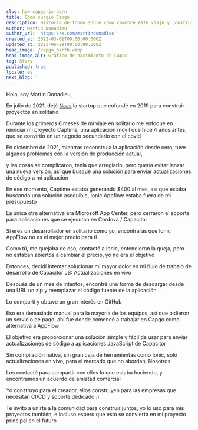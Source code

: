 ```yaml
---
slug: how-capgo-is-born
title: Cómo surgió Capgo
description: Historia de fondo sobre cómo comencé este viaje y construí Capgo
author: Martin Donadieu
author_url: 'https://x.com/martindonadieu'
created_at: 2022-03-01T00:00:00.000Z
updated_at: 2023-06-29T00:00:00.000Z
head_image: /capgo_birth.webp
head_image_alt: Gráfico de nacimiento de Capgo
tag: Story
published: true
locale: es
next_blog: ''
---
```


Hola, soy Martin Donadieu,

En julio de 2021, dejé [Naas](https://naasai/) la startup que cofundé en 2019 para construir proyectos en solitario

Durante los primeros 6 meses de mi viaje en solitario me enfoqué en reiniciar mi proyecto Captime, una aplicación móvil que hice 4 años antes, que se convirtió en un negocio secundario con el covid

En diciembre de 2021, mientras reconstruía la aplicación desde cero, tuve algunos problemas con la versión de producción actual,

y las cosas se complicaron, tenía que arreglarlo, pero quería evitar lanzar una nueva versión, así que busqué una solución para enviar actualizaciones de código a mi aplicación

En ese momento, Captime estaba generando $400 al mes, así que estaba buscando una solución asequible, Ionic Appflow estaba fuera de mi presupuesto

La única otra alternativa era Microsoft App Center, pero cerraron el soporte para aplicaciones que se ejecutan en Cordova / Capacitor

Si eres un desarrollador en solitario como yo, encontrarás que Ionic AppFlow no es el mejor precio para ti

Como tú, me quejaba de eso, contacté a Ionic, entendieron la queja, pero no estaban abiertos a cambiar el precio, yo no era el objetivo

Entonces, decidí intentar solucionar mi mayor dolor en mi flujo de trabajo de desarrollo de Capacitor JS: Actualizaciones en vivo

Después de un mes de intentos, encontré una forma de descargar desde una URL un zip y reemplazar el código fuente de la aplicación

Lo compartí y obtuve un gran interés en GitHub

Eso era demasiado manual para la mayoría de los equipos, así que pidieron un servicio de pago, ahí fue donde comencé a trabajar en Capgo como alternativa a AppFlow

El objetivo era proporcionar una solución simple y fácil de usar para enviar actualizaciones de código a aplicaciones JavaScript de Capacitor

Sin compilación nativa, sin gran caja de herramientas como Ionic, solo actualizaciones en vivo, para el mercado que no abordan, Nosotros

Los contacté para compartir con ellos lo que estaba haciendo, y encontramos un acuerdo de amistad comercial

Yo construyo para el creador, ellos construyen para las empresas que necesitan CI/CD y soporte dedicado :)

Te invito a unirte a la comunidad para construir juntos, yo lo uso para mis proyectos también, e incluso espero que esto se convierta en mi proyecto principal en el futuro